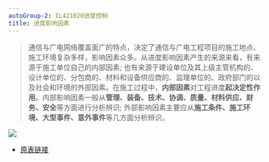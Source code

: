 ```yaml
---
autoGroup-2: IL421020进度控制
title: 进度影响因素
---
```

> 通信与广电网络覆盖面广的特点，决定了通信与广电工程项目的施工地点、施工环境复杂多样，影响因素众多。从进度影响因素产生的来源来看，有来源于施工单位自己的内部因素; 也有来源于建设单位及其上级主管机构的、设计单位的、分包商的、材料和设备供应商的、监理单位的、政府部门的以及社会和环境的外部因素。在施工过程中，**内部因素**对工程进度**起决定性作用**。内部影响因素一般从**管理、装备、技术、协调、质量、材料供应、财务、安全**等方面进行分析辨识; 外部影响因素主要应从**施工条件、施工环境、大型事件、意外事件**等几方面分析辨识。

![](/进度影响因素)

- [原表链接](https://docs.qq.com/sheet/DU2xndnFUeUpPRnJO?tab=u6nar9)
